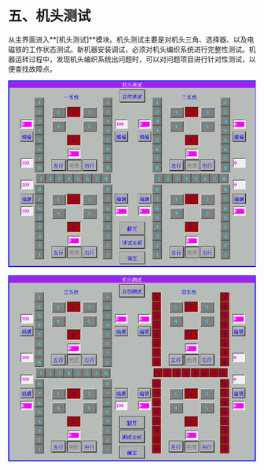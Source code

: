 # 五、机头测试

从主界面进入**\[机头测试\]**模块。机头测试主要是对机头三角、选择器、以及电磁铁的工作状态测试。新机器安装调试，必须对机头编织系统进行完整性测试。机器运转过程中，发现机头编织系统出问题时，可以对问题项目进行针对性测试，以便查找故障点。

![](../.gitbook/assets/018.png)

![](../.gitbook/assets/019.png)

